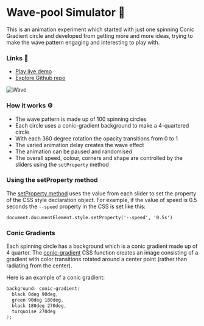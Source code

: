 # Wave-pool Simulator 🌊

This is an animation experiment which started with just one spinning Conic Gradient circle and developed from getting more and more ideas, trying to make the wave pattern engaging and interesting to play with.

### Links 🔗

+ [Play live demo](https://js-wave-pool-simulator.vercel.app)
+ [Explore Github repo](https://github.com/rolandjlevy/js-wave-pool-simulator)

![Wave](./images/wave.png)

### How it works ⚙️
- The wave pattern is made up of 100 spinning circles
- Each circle uses a conic-gradient background to make a 4-quartered circle
- With each 360 degree rotation the opacity transitions from 0 to 1
- The varied animation delay creates the wave effect
- The animation can be paused and randomised
- The overall speed, colour, corners and shape are controlled by the sliders using the `setProperty` method 

### Using the setProperty method 
The [setProperty method](https://developer.mozilla.org/en-US/docs/Web/API/CSSStyleDeclaration/setProperty) uses the value from each slider to set the property of the CSS style declaration object. For example, if the value of speed is 0.5 seconds the `--speed` property in the CSS is set like this:

`document.documentElement.style.setProperty('--speed', '0.5s')`

### Conic Gradients
Each spinning circle has a background which is a conic gradient made up of 4 quarter. The [conic-gradient](https://developer.mozilla.org/en-US/docs/Web/CSS/conic-gradient()) CSS function creates an image consisting of a gradient with color transitions rotated around a center point (rather than radiating from the center).

Here is an example of a conic gradient:
```css
background: conic-gradient( 
  black 0deg 90deg, 
  green 90deg 180deg, 
  black 180deg 270deg,
  turquoise 270deg
);
```
